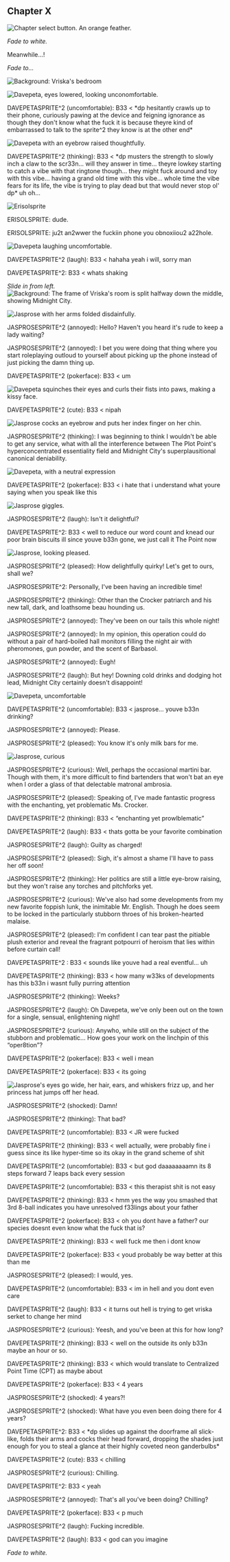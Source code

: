 ## Chapter X

![Chapter select button. An orange feather.](./assets/images/chapterselect/davepeta.webp)

*Fade to white.*

Meanwhile...!

*Fade to...*

![Background: Vriska's bedroom](./assets/images/vriskaroom.webp)
    
![Davepeta, eyes lowered, looking unconomfortable.](./assets/characters/davepetasprite/uncomfortable.webp)
<p class="davepetasprite"><span class="prefix">DAVEPETASPRITE^2  (uncomfortable): B33 <</span> *dp hesitantly crawls up to their phone, curiously pawing at the device and feigning ignorance as though they don't know what the fuck it is because theyre kind of embarrassed to talk to the sprite^2 they know is at the other end*</p>

![Davepeta with an eyebrow raised thoughtfully.](./assets/characters/davepetasprite/thinking.webp)
<p class="davepetasprite"><span class="prefix">DAVEPETASPRITE^2  (thinking): B33 <</span> *dp musters the strength to slowly inch a claw to the scr33n... will they answer in time... theyre lowkey starting to catch a vibe with that ringtone though... they might fuck around and toy with this vibe... having a grand old time with this vibe... whole time the vibe fears for its life, the vibe is trying to play dead but that would never stop ol' dp* uh oh...</p>

![Erisolsprite](./assets/characters/erisolsprite/neutral.webp)
<p class="erisolsprite">ERISOLSPRITE: dude.</p>
<p class="erisolsprite">ERISOLSPRITE: ju2t an2wwer the fuckiin phone you obnoxiiou2 a22hole.</p>


![Davepeta laughing uncomfortable.](./assets/characters/davepetasprite/laugh.webp)
<p class="davepetasprite"><span class="prefix">DAVEPETASPRITE^2  (laugh): B33 <</span> hahaha yeah i will, sorry man</p>
<p class="davepetasprite"><span class="prefix">DAVEPETASPRITE^2: B33 <</span> whats shaking</p>

*Slide in from left.*
![Background: The frame of Vriska's room is split halfway down the middle, showing Midnight City.](./assets/images/5/vriska_room_midnight_city.webp)

![Jasprose with her arms folded disdainfully.](./assets/characters/jasprose/annoyed.webp)
<p class="jasprosesprite"><span class="prefix">JASPROSESPRITE^2 (annoyed):</span> Hello? Haven't you heard it's rude to keep a lady waiting?</p>
<p class="jasprosesprite"><span class="prefix">JASPROSESPRITE^2 (annoyed):</span> I bet you were doing that thing where you start roleplaying outloud to yourself about picking up the phone instead of just picking the damn thing up.</p>

<p class="davepetasprite"><span class="prefix">DAVEPETASPRITE^2  (pokerface): B33 <</span> um</p>

![Davepeta squinches their eyes and curls their fists into paws, making a kissy face.](./assets/characters/davepetasprite/cute.webp)
<p class="davepetasprite"><span class="prefix">DAVEPETASPRITE^2  (cute): B33 <</span> nipah</p>

![Jasprose cocks an eyebrow and puts her index finger on her chin.](./assets/characters/jasprose/thinking.webp)
<p class="jasprosesprite"><span class="prefix">JASPROSESPRITE^2 (thinking):</span> I was beginning to think I wouldn't be able to get any service, what with all the interference between <span class="thepoint">The Plot Point's</span> hyperconcentrated essentiality field and Midnight City's superplausitional canonical deniability.</p>

![Davepeta, with a neutral expression](./assets/characters/davepetasprite/pokerface.webp)
<p class="davepetasprite"><span class="prefix">DAVEPETASPRITE^2  (pokerface): B33 <</span> i hate that i understand what youre saying when you speak like this</p>

![Jasprose giggles.](./assets/characters/jasprose/laugh.webp)
<p class="jasprosesprite"><span class="prefix">JASPROSESPRITE^2 (laugh):</span> Isn't it delightful?</p>

<p class="davepetasprite"><span class="prefix">DAVEPETASPRITE^2: B33 <</span> well to reduce our word count and knead our poor brain biscuits ill since youve b33n gone, we just call it <span class="thepoint">The Point</span> now</p>

![Jasprose, looking pleased.](./assets/characters/jasprose/pleased.webp)
<p class="jasprosesprite"><span class="prefix">JASPROSESPRITE^2 (pleased):</span> How delightfully quirky! Let's get to ours, shall we?</p>
<p class="jasprosesprite"><span class="prefix">JASPROSESPRITE^2:</span> Personally, I've been having an incredible time!</p>
<p class="jasprosesprite"><span class="prefix">JASPROSESPRITE^2 (thinking):</span> Other than the Crocker patriarch and his new tall, dark, and loathsome beau hounding us.</p>
<p class="jasprosesprite"><span class="prefix">JASPROSESPRITE^2 (annoyed):</span> They've been on our tails this whole night!</p>
<p class="jasprosesprite"><span class="prefix">JASPROSESPRITE^2 (annoyed):</span> In my opinion, this operation could do without a pair of hard-boiled hall monitors filling the night air with pheromones, gun powder, and the scent of Barbasol.</p>
<p class="jasprosesprite"><span class="prefix">JASPROSESPRITE^2 (annoyed):</span> Eugh!</p>
<p class="jasprosesprite"><span class="prefix">JASPROSESPRITE^2 (laugh):</span> But hey! Downing cold drinks and dodging hot lead, Midnight City certainly doesn't disappoint!</p>

![Davepeta, uncomfortable](./assets/characters/davepetasprite/uncomfortable.webp)
<p class="davepetasprite"><span class="prefix">DAVEPETASPRITE^2  (uncomfortable): B33 <</span> jasprose... youve b33n drinking?</p>

<p class="jasprosesprite"><span class="prefix">JASPROSESPRITE^2 (annoyed):</span> Please.</p>
<p class="jasprosesprite"><span class="prefix">JASPROSESPRITE^2 (pleased):</span> You know it's only milk bars for me.</p>

![Jasprose, curious](./assets/characters/jasprose/curious.webp)
<p class="jasprosesprite"><span class="prefix">JASPROSESPRITE^2 (curious):</span> Well, perhaps the occasional martini bar. Though with them, it's more difficult to find bartenders that won't bat an eye when I order a glass of that delectable matronal ambrosia.</p>
<p class="jasprosesprite"><span class="prefix">JASPROSESPRITE^2 (pleased):</span> Speaking of, I've made fantastic progress with the enchanting, yet problematic Ms. Crocker.</p>

<p class="davepetasprite"><span class="prefix">DAVEPETASPRITE^2  (thinking): B33 <</span> “enchanting yet prowlblematic”</p>
<p class="davepetasprite"><span class="prefix">DAVEPETASPRITE^2  (laugh): B33 <</span> thats gotta be your favorite combination</p>

<p class="jasprosesprite"><span class="prefix">JASPROSESPRITE^2 (laugh):</span> Guilty as charged!</p>
<p class="jasprosesprite"><span class="prefix">JASPROSESPRITE^2 (pleased):</span> Sigh, it's almost a shame I'll have to pass her off soon!</p>
<p class="jasprosesprite"><span class="prefix">JASPROSESPRITE^2 (thinking):</span> Her politics are still a little eye-brow raising, but they won't raise any torches and pitchforks yet.</p>
<p class="jasprosesprite"><span class="prefix">JASPROSESPRITE^2 (curious):</span> We've also had some developments from my new favorite foppish lunk, the inimitable Mr. English. Though he does seem to be locked in the particularly stubborn throes of his broken-hearted malaise.</p>
<p class="jasprosesprite"><span class="prefix">JASPROSESPRITE^2 (pleased):</span> I'm confident I can tear past the pitiable plush exterior and reveal the fragrant potpourri of heroism that lies within before curtain call!</p>

<p class="davepetasprite"><span class="prefix">DAVEPETASPRITE^2 : B33 <</span> sounds like youve had a real eventful... uh</p>
<p class="davepetasprite"><span class="prefix">DAVEPETASPRITE^2  (thinking): B33 <</span> how many w33ks of developments has this b33n i wasnt fully purring attention</p>

<p class="jasprosesprite"><span class="prefix">JASPROSESPRITE^2 (thinking):</span> Weeks?</p>
<p class="jasprosesprite"><span class="prefix">JASPROSESPRITE^2 (laugh):</span> Oh Davepeta, we've only been out on the town for a single, sensual, enlightening night!</p>
<p class="jasprosesprite"><span class="prefix">JASPROSESPRITE^2 (curious):</span> Anywho, while still on the subject of the stubborn and problematic... How goes your work on the linchpin of this “oper8tion”?</p>

<p class="davepetasprite"><span class="prefix">DAVEPETASPRITE^2  (pokerface): B33 <</span> well i mean</p>
<p class="davepetasprite"><span class="prefix">DAVEPETASPRITE^2  (pokerface): B33 <</span> its going</p>

![Jasprose's eyes go wide, her hair, ears, and whiskers frizz up, and her princess hat jumps off her head.](./assets/characters/jasprose/shocked.webp)
<p class="jasprosesprite"><span class="prefix">JASPROSESPRITE^2 (shocked):</span> Damn!</p>
<p class="jasprosesprite"><span class="prefix">JASPROSESPRITE^2 (thinking):</span> That bad?</p>

<p class="davepetasprite"><span class="prefix">DAVEPETASPRITE^2  (uncomfortable): B33 <</span> JR were fucked</p>
<p class="davepetasprite"><span class="prefix">DAVEPETASPRITE^2  (thinking): B33 <</span> well actually, were probably fine i guess since its like hyper-time so its okay in the grand scheme of shit</p>
<p class="davepetasprite"><span class="prefix">DAVEPETASPRITE^2  (uncomfortable): B33 <</span> but god daaaaaaaamn its 8 steps forward 7 leaps back every session</p>
<p class="davepetasprite"><span class="prefix">DAVEPETASPRITE^2  (uncomfortable): B33 <</span> this therapist shit is not easy</p>
<p class="davepetasprite"><span class="prefix">DAVEPETASPRITE^2  (thinking): B33 <</span> hmm yes the way you smashed that 3rd 8-ball indicates you have unresolved f33lings about your father</p>
<p class="davepetasprite"><span class="prefix">DAVEPETASPRITE^2  (pokerface): B33 <</span> oh you dont have a father? our species doesnt even know what the fuck that is?</p>
<p class="davepetasprite"><span class="prefix">DAVEPETASPRITE^2  (thinking): B33 <</span> well fuck me then i dont know</p>
<p class="davepetasprite"><span class="prefix">DAVEPETASPRITE^2  (pokerface): B33 <</span> youd probably be way better at this than me</p>

<p class="jasprosesprite"><span class="prefix">JASPROSESPRITE^2 (pleased):</span> I would, yes.</p>

<p class="davepetasprite"><span class="prefix">DAVEPETASPRITE^2  (uncomfortable): B33 <</span> im in hell and you dont even care</p>
<p class="davepetasprite"><span class="prefix">DAVEPETASPRITE^2  (laugh): B33 <</span> it turns out hell is trying to get vriska serket to change her mind</p>

<p class="jasprosesprite"><span class="prefix">JASPROSESPRITE^2 (curious):</span> Yeesh, and you've been at this for how long?</p>

<p class="davepetasprite"><span class="prefix">DAVEPETASPRITE^2  (thinking): B33 <</span> well on the outside its only b33n maybe an hour or so.</p>
<p class="davepetasprite"><span class="prefix">DAVEPETASPRITE^2  (thinking): B33 <</span> which would translate to Centralized <span class="the-point">Point</span> Time (C<span class="the-point">P</span>T) as maybe about</p>
<p class="davepetasprite"><span class="prefix">DAVEPETASPRITE^2  (pokerface): B33 <</span> 4 years</p>

<p class="jasprosesprite"><span class="prefix">JASPROSESPRITE^2 (shocked):</span> 4 years?!</p>
<p class="jasprosesprite"><span class="prefix">JASPROSESPRITE^2 (shocked):</span> What have you even been doing there for 4 years?</p>

<p class="davepetasprite"><span class="prefix">DAVEPETASPRITE^2: B33 <</span> *dp slides up against the doorframe all slick-like, folds their arms and cocks their head forward, dropping the shades just enough for you to steal a glance at their highly coveted neon ganderbulbs*</p>
<p class="davepetasprite"><span class="prefix">DAVEPETASPRITE^2  (cute): B33 <</span> chilling</p>

<p class="jasprosesprite"><span class="prefix">JASPROSESPRITE^2 (curious):</span> Chilling.</p>

<p class="davepetasprite"><span class="prefix">DAVEPETASPRITE^2: B33 <</span> yeah</p>

<p class="jasprosesprite"><span class="prefix">JASPROSESPRITE^2 (annoyed):</span> That's all you've been doing? Chilling?</p>

<p class="davepetasprite"><span class="prefix">DAVEPETASPRITE^2  (pokerface): B33 <</span> p much</p>

<p class="jasprosesprite"><span class="prefix">JASPROSESPRITE^2 (laugh):</span> Fucking incredible.</p>

<p class="davepetasprite"><span class="prefix">DAVEPETASPRITE^2  (laugh): B33 <</span> god can you imagine</p>

*Fade to white.*